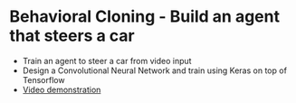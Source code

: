 # Behavioral Cloning - Build an agent that steers a car

* Train an agent to steer a car from video input
* Design a Convolutional Neural Network and train using Keras on top of Tensorflow
* [Video demonstration](https://youtu.be/7FFkmcQ2C34 "youtube link")
